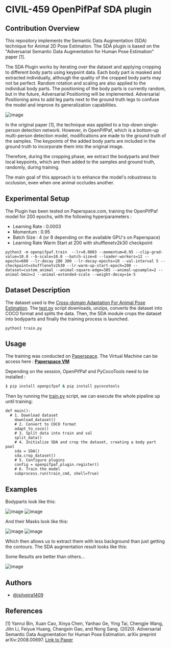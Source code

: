 # CIVIL-459 OpenPifPaf SDA plugin

## Contribution Overview
This repository implements the Semantic Data Augmentation (SDA) technique for Animal 2D Pose Estimation. The SDA plugin is based on the "Adversarial Semantic Data Augmentation for Human Pose Estimation" paper [1].

The SDA Plugin works by iterating over the dataset and applying cropping to different body parts using keypoint data. Each body part is masked and extracted individually, although the quality of the cropped body parts may not be perfect. Random rotation and scaling are also applied to the individual body parts. The positioning of the body parts is currently random, but in the future, Adversarial Positioning will be implemented. Adversarial Positioning aims to add leg parts next to the ground truth legs to confuse the model and improve its generalization capabilities. 

![image](https://github.com/jsilveira1409/CIVIL-459-Animal-Pose-Estimation/assets/57415447/33fc8b8b-c512-42cf-94fe-3eb4e5cf1078)

In the original paper [1], the technique was applied to a top-down single-person detection network. However, in OpenPifPaf, which is a bottom-up multi-person detection model, modifications are made to the ground truth of the samples. The keypoints of the added body parts are included in the ground truth to incorporate them into the original image.

Therefore, during the cropping phase, we extract the bodyparts and their local keypoints, which are then added to the samples and ground truth, randomly, during training.

The main goal of this approach is to enhance the model's robustness to occlusion, even when one animal occludes another. 


## Experimental Setup

The Plugin has been tested on Paperspace.com, training the OpenPifPaf model for 200 epochs, with the following hyperparameters :

- Learning Rate : 0.0003
- Momentum : 0.95
- Batch Size : 4 (or 8 depending on the available GPU's on Paperspace)
- Learning Rate Warm Start at 200 with shufflenetv2k30 checkpoint

```
python3 -m openpifpaf.train  --lr=0.0003 --momentum=0.95 --clip-grad-value=10.0 --b-scale=10.0 --batch-size=8 --loader-workers=12 --epochs=600 --lr-decay 280 300 --lr-decay-epochs=10 --val-interval 5 --checkpoint=shufflenetv2k30 --lr-warm-up-start-epoch=200 --dataset=custom_animal --animal-square-edge=385 --animal-upsample=2 --animal-bmin=2 --animal-extended-scale --weight-decay=1e-5
```

## Dataset Description

The dataset used is the [Cross-domain Adaptation For Animal Pose Estimation](https://sites.google.com/view/animal-pose/). The [test.py](https://github.com/jsilveira1409/CIVIL-459-Animal-Pose-Estimation/blob/main/test.py) script downloads, unzips, converts the dataset into COCO format and splits the data. Then, the SDA module crops the dataset into bodyparts and finally the training process is launched. 
```
python3 train.py
```


## Usage 

The training was conducted on [Paperspace](https://www.paperspace.com/). The Virtual Machine can be access here : 
 **[Paperspace VM](https://console.paperspace.com/jsilveira1409/notebook/rwp2eb9tnfijzsh)**

Depending on the session, OpenPifPaf and PyCocoTools need to be installed :

```bash
$ pip install openpifpaf & pip install pycocotools
```

Then by running the [train.py](https://github.com/jsilveira1409/CIVIL-459-Animal-Pose-Estimation/blob/main/test.py) script, we can execute the whole pipeline up until training:
```
def main():
  # 1. Download dataset
    download_dataset()
    # 2. Convert to COCO format 
    adapt_to_coco()
    # 3. Split data into train and val
    split_data()
    # 4. Initialize SDA and crop the dataset, creating a body part pool
    sda = SDA()
    sda.crop_dataset()
    # 5. Configure plugins
    config = openpifpaf.plugin.register()
    # 6. Train the model
    subprocess.run(train_cmd, shell=True)
```

## Examples

Bodyparts look like this:

![image](https://github.com/jsilveira1409/CIVIL-459-Animal-Pose-Estimation/assets/57415447/6b55ae36-0f0b-462b-9031-7a8a8585d67d)
![image](https://github.com/jsilveira1409/CIVIL-459-Animal-Pose-Estimation/assets/57415447/ed5ea4ae-c497-469d-ab8e-c3eaae476528)

And their Masks look like this:

![image](https://github.com/jsilveira1409/CIVIL-459-Animal-Pose-Estimation/assets/57415447/b272625f-89e5-4a4e-91c6-c6a385a8a27a)
![image](https://github.com/jsilveira1409/CIVIL-459-Animal-Pose-Estimation/assets/57415447/f2caaf40-d922-4cff-bcdb-c59908a88906)

Which then allows us to extract them with less background than just getting the contours. The SDA augmentation result looks like this:

Some Results are better than others...

![image](https://github.com/jsilveira1409/CIVIL-459-Animal-Pose-Estimation/assets/57415447/e9c402dc-78f5-4217-b8cd-ec179854b470)



## Authors

- [@jsilveira1409](https://github.com/jsilveira1409)

## References

[1] Yanrui Bin, Xuan Cao, Xinya Chen, Yanhao Ge, Ying Tai, Chengjie Wang, Jilin Li, Feiyue Huang, Changxin Gao, and Nong Sang. (2020). Adversarial Semantic Data Augmentation for Human Pose Estimation. arXiv preprint arXiv:2008.00697. [Link to Paper](https://arxiv.org/abs/2008.00697)



